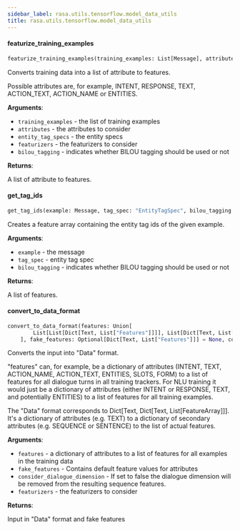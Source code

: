 ```yaml
---
sidebar_label: rasa.utils.tensorflow.model_data_utils
title: rasa.utils.tensorflow.model_data_utils
---
```

#### featurize\_training\_examples

```python
featurize_training_examples(training_examples: List[Message], attributes: List[Text], entity_tag_specs: Optional[List["EntityTagSpec"]] = None, featurizers: Optional[List[Text]] = None, bilou_tagging: bool = False) -> List[Dict[Text, List["Features"]]]
```

Converts training data into a list of attribute to features.

Possible attributes are, for example, INTENT, RESPONSE, TEXT, ACTION_TEXT,
ACTION_NAME or ENTITIES.

**Arguments**:

- `training_examples` - the list of training examples
- `attributes` - the attributes to consider
- `entity_tag_specs` - the entity specs
- `featurizers` - the featurizers to consider
- `bilou_tagging` - indicates whether BILOU tagging should be used or not
  

**Returns**:

  A list of attribute to features.

#### get\_tag\_ids

```python
get_tag_ids(example: Message, tag_spec: "EntityTagSpec", bilou_tagging: bool) -> "Features"
```

Creates a feature array containing the entity tag ids of the given example.

**Arguments**:

- `example` - the message
- `tag_spec` - entity tag spec
- `bilou_tagging` - indicates whether BILOU tagging should be used or not
  

**Returns**:

  A list of features.

#### convert\_to\_data\_format

```python
convert_to_data_format(features: Union[
        List[List[Dict[Text, List["Features"]]]], List[Dict[Text, List["Features"]]]
    ], fake_features: Optional[Dict[Text, List["Features"]]] = None, consider_dialogue_dimension: bool = True, featurizers: Optional[List[Text]] = None) -> Tuple[Data, Optional[Dict[Text, List["Features"]]]]
```

Converts the input into &quot;Data&quot; format.

&quot;features&quot; can, for example, be a dictionary of attributes (INTENT,
TEXT, ACTION_NAME, ACTION_TEXT, ENTITIES, SLOTS, FORM) to a list of features for
all dialogue turns in all training trackers.
For NLU training it would just be a dictionary of attributes (either INTENT or
RESPONSE, TEXT, and potentially ENTITIES) to a list of features for all training
examples.

The &quot;Data&quot; format corresponds to Dict[Text, Dict[Text, List[FeatureArray]]]. It&#x27;s
a dictionary of attributes (e.g. TEXT) to a dictionary of secondary attributes
(e.g. SEQUENCE or SENTENCE) to the list of actual features.

**Arguments**:

- `features` - a dictionary of attributes to a list of features for all
  examples in the training data
- `fake_features` - Contains default feature values for attributes
- `consider_dialogue_dimension` - If set to false the dialogue dimension will be
  removed from the resulting sequence features.
- `featurizers` - the featurizers to consider
  

**Returns**:

  Input in &quot;Data&quot; format and fake features

